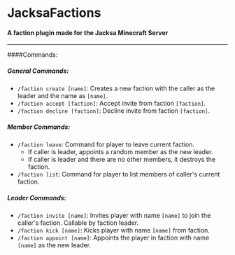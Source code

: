 # JacksaFactions
#### A faction plugin made for the Jacksa Minecraft Server
---
####Commands:
##### General Commands:
* `/faction create [name]`: Creates a new faction with the caller as the leader and the name as `[name]`.
* `/faction accept [faction]`: Accept invite from faction `[faction]`.
* `/faction decline [faction]`: Decline invite from faction `[faction]`.

##### Member Commands:
* `/faction leave`: Command for player to leave current faction. 
	* If caller is leader, appoints a random member as the new leader.
	* If caller is leader and there are no other members, it destroys the faction.
* `/faction list`: Command for player to list members of caller's current faction.

##### Leader Commands:
* `/faction invite [name]`: Invites player with name `[name]` to join the caller's faction. Callable by faction leader.
* `/faction kick [name]`: Kicks player with name `[name]` from faction.
* `/faction appoint [name]`: Appoints the player in faction with name `[name]` as the new leader.


